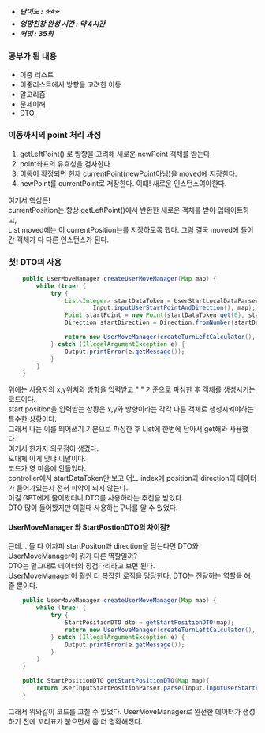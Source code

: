 - **_난이도 : ⭐️⭐️️️️️️⭐️️️️️️_**
- **_엉망친창 완성 시간 : 약 4시간_**
- **_커밋 : 35회_**

### 공부가 된 내용
- 이중 리스트
- 이중리스트에서 방향을 고려한 이동
- 알고리즘
- 문제이해
- DTO

### 이동까지의 point 처리 과정
1. getLeftPoint() 로 방향을 고려해 새로운 newPoint 객체를 받는다.
2. point좌표의 유효성을 검사한다.
3. 이동이 확정되면 현제 currentPoint(newPoint아님)을 moved에 저장한다.
4. newPoint를 currentPoint로 저장한다. 이떄! 새로운 인스턴스여야한다.

여기서 핵심은!  
currentPosition는 항상 getLeftPoint()에서 반환한 새로운 객체를 받아 업데이트하고,  
List<Point> moved에는 이 currentPosition는를 저장하도록 했다. 그럼 결국 moved에 들어간 객체가 다 다른 인스턴스가 된다.  


### 첫! DTO의 사용
```java
    public UserMoveManager createUserMoveManager(Map map) {
        while (true) {
            try {
                List<Integer> startDataToken = UserStartLocalDataParser.parse(
                        Input.inputUserStartPointAndDirection(), map);
                Point startPoint = new Point(startDataToken.get(0), startDataToken.get(1));
                Direction startDirection = Direction.fromNumber(startDataToken.get(2));

                return new UserMoveManager(createTurnLeftCalculator(), startPoint, startDirection);
            } catch (IllegalArgumentException e) {
                Output.printError(e.getMessage());
            }
        }
    }
```
위에는 사용자의 x,y위치와 방향을 입력받고 " " 기준으로 파싱한 후 객체를 생성시키는 코드이다.  
start position을 입력받는 상황은 x,y와 방향이라는 각각 다른 객체로 생성시켜야하는 특수한 상황이다.  
그래서 나는 이를 띄어쓰기 기분으로 파싱한 후 List<Intger>에 한번에 담아서 get해와 사용했다.  
여기서 한가지 의문점이 생겼다.  
도대체 이게 맞냐 이말이다.  
코드가 영 마음에 안들었다.  
controller에서 startDataToken만 보고
어느 index에 position과 direction의 데이터가 들어가있는지 전혀 파악이 되지 않는다.  
이걸 GPT에게 물어봤더니 DTO를 사용하라는 추천을 받았다.  
DTO 많이 들어봤지만 이럴때 사용하는구나를 알 수 있었다.  

#### UserMoveManager 와 StartPostionDTO의 차이점?
근데... 둘 다 어차피 startPositon과 direction을 담는다면 DTO와 UserMoveManager이 뭐가 다른 역할일까?  
DTO는 말그대로 데이터의 징검다리라고 보면 된다.  
UserMoveManager이 훨씬 더 복잡한 로직을 담당한다. DTO는 전달하는 역할을 해줄 뿐이다.

```java
    public UserMoveManager createUserMoveManager(Map map) {
        while (true) {
            try {
                StartPositionDTO dto = getStartPositionDTO(map);
                return new UserMoveManager(createTurnLeftCalculator(), dto.getStartPosition(), dto.getDirection());
            } catch (IllegalArgumentException e) {
                Output.printError(e.getMessage());
            }
        }
    }

    public StartPositionDTO getStartPositionDTO(Map map){
        return UserInputStartPositionParser.parse(Input.inputUserStartPointAndDirection(), map);
    }
```
그래서 위와같이 코드를 고칠 수 있었다. UserMoveManager로 완전한 데이터가 생성하기 전에 꼬리표가 붙으면서 좀 더 명확해졌다.